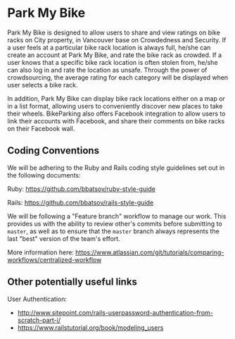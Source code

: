 # Park My Bike

Park My Bike is designed to allow users to share and view ratings on bike racks on City property, in Vancouver base on Crowdedness and Security.  If a user feels at a particular bike rack location is always full, he/she can create an account at Park My Bike, and rate the bike rack as crowded. If a user knows that a specific bike rack location is often stolen from, he/she can also log in and rate the location as unsafe. Through the power of crowdsourcing, the average rating for each category will be displayed when user selects a bike rack.

In addition, Park My Bike can display bike rack locations either on a map or in a list format, allowing users to conveniently discover new places to take their wheels.  BikeParking also offers Facebook integration to allow users to link their accounts with Facebook, and share their comments on bike racks on their Facebook wall.  

## Coding Conventions

We will be adhering to the Ruby and Rails coding style guidelines set out in the following documents:

Ruby: https://github.com/bbatsov/ruby-style-guide

Rails: https://github.com/bbatsov/rails-style-guide

We will be following a "Feature branch" workflow to manage our work. This provides us with the ability to review other's commits before submitting to `master`, as well as to ensure that the `master` branch always represents the last "best" version of the team's effort.

More information here: https://www.atlassian.com/git/tutorials/comparing-workflows/centralized-workflow

## Other potentially useful links

User Authentication:
* http://www.sitepoint.com/rails-userpassword-authentication-from-scratch-part-i/
* https://www.railstutorial.org/book/modeling_users
